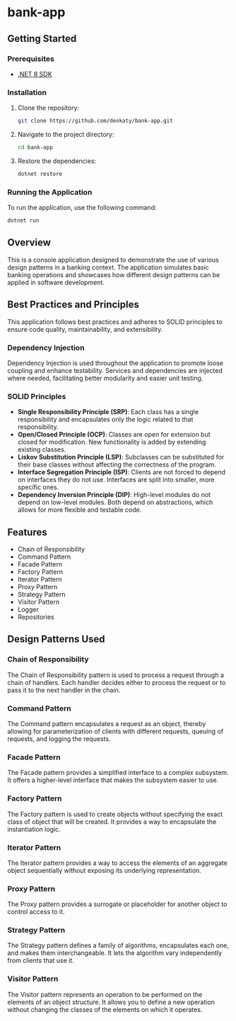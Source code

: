 # bank-app

## Getting Started

### Prerequisites

- [.NET 8 SDK](https://dotnet.microsoft.com/download/dotnet/8.0)

### Installation

1. Clone the repository:
    ```bash
    git clone https://github.com/denkaty/bank-app.git
    ```

2. Navigate to the project directory:
    ```bash
    cd bank-app
    ```

3. Restore the dependencies:
    ```bash
    dotnet restore
    ```

### Running the Application

To run the application, use the following command:
```bash
dotnet run
```

## Overview

This is a console application designed to demonstrate the use of various design patterns in a banking context. The application simulates basic banking operations and showcases how different design patterns can be applied in software development.

## Best Practices and Principles

This application follows best practices and adheres to SOLID principles to ensure code quality, maintainability, and extensibility.

### Dependency Injection

Dependency Injection is used throughout the application to promote loose coupling and enhance testability. Services and dependencies are injected where needed, facilitating better modularity and easier unit testing.

### SOLID Principles

- **Single Responsibility Principle (SRP)**: Each class has a single responsibility and encapsulates only the logic related to that responsibility.
- **Open/Closed Principle (OCP)**: Classes are open for extension but closed for modification. New functionality is added by extending existing classes.
- **Liskov Substitution Principle (LSP)**: Subclasses can be substituted for their base classes without affecting the correctness of the program.
- **Interface Segregation Principle (ISP)**: Clients are not forced to depend on interfaces they do not use. Interfaces are split into smaller, more specific ones.
- **Dependency Inversion Principle (DIP)**: High-level modules do not depend on low-level modules. Both depend on abstractions, which allows for more flexible and testable code.

## Features

- Chain of Responsibility
- Command Pattern
- Facade Pattern
- Factory Pattern
- Iterator Pattern
- Proxy Pattern
- Strategy Pattern
- Visitor Pattern
- Logger
- Repositories

## Design Patterns Used

### Chain of Responsibility
The Chain of Responsibility pattern is used to process a request through a chain of handlers. Each handler decides either to process the request or to pass it to the next handler in the chain.

### Command Pattern
The Command pattern encapsulates a request as an object, thereby allowing for parameterization of clients with different requests, queuing of requests, and logging the requests.

### Facade Pattern
The Facade pattern provides a simplified interface to a complex subsystem. It offers a higher-level interface that makes the subsystem easier to use.

### Factory Pattern
The Factory pattern is used to create objects without specifying the exact class of object that will be created. It provides a way to encapsulate the instantiation logic.

### Iterator Pattern
The Iterator pattern provides a way to access the elements of an aggregate object sequentially without exposing its underlying representation.

### Proxy Pattern
The Proxy pattern provides a surrogate or placeholder for another object to control access to it.

### Strategy Pattern
The Strategy pattern defines a family of algorithms, encapsulates each one, and makes them interchangeable. It lets the algorithm vary independently from clients that use it.

### Visitor Pattern
The Visitor pattern represents an operation to be performed on the elements of an object structure. It allows you to define a new operation without changing the classes of the elements on which it operates.
